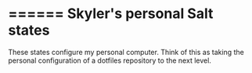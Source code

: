 ======
Skyler's personal Salt states
======

These states configure my personal computer. Think of this as taking the 
personal configuration of a dotfiles repository to the next level. 
